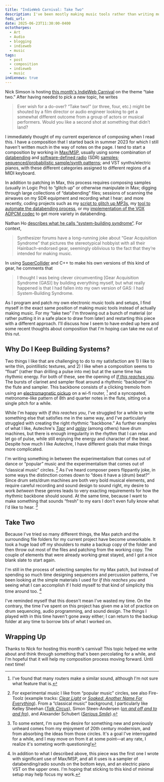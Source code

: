 ```yaml
---
title: "IndieWeb Carnival: Take Two"
description: I've been mostly making music tools rather than writing music. Today I'm talking about getting out of this rut with a “take two” on my current composition.
fedi_url: 
date: 2025-06-23T11:30:00-0400
octothorpes:
  - Art
  - Audio
  - blogging
  - indieweb
  - music
tags:
  - post
  - composition
  - indieweb
  - music
indienews: true
---
```


Nick Simson is hosting [this month's IndieWeb Carnival](https://www.nicksimson.com/posts/2025-indieweb-carnival-take-two.html) on the theme “take two.” After having needed to pick a new topic, he writes

> Ever wish for a do-over? “Take two!” (or three, four, etc.) might be shouted by a film director or audio engineer looking to get a somewhat different outcome from a group of actors or musical performers. Would you like a second shot at something that didn’t land?

I immediately thought of my current experience of composing when I read this. I have a composition that I started back in summer 2023 for which I still haven't written much in the way of notes on the page. I tend to start a composition by working in [Max/MSP](https://en.wikipedia.org/wiki/Max_(software)), usually using some combination of [databending](/posts/2025/01/databending-part-1) and [software-defined radio](/notes/2025/05/tracking-planes-with-a-raspberry-pi) (SDR) [samples](/posts/2024/04/new-album-announcement/); [sequenced/probabilistic sample/synth patterns](/posts/2024/05/composition-journal); and VST synths/electric pianos, with these different categories assigned to different regions of a MIDI keyboard.

In addition to patching in Max, this process requires composing samples (usually in Logic Pro) to “glitch up” or otherwise manipulate in Max; digging through large collections of “databending” files; sessions of scanning the airwaves on my SDR equipment and recording what I hear; and more recently, coding projects such as my [script to glitch up MP3s](/posts/2025/04/databending-part-3/), my [tool to automate the databending process](/posts/2025/05/databending-part-4/), or my [implementation of the VOX ADPCM codec](/posts/2025/05/databending-part-5/) to get more variety in databending.

Nathan Ho [describes what he calls “system-building syndrome”](https://nathan.ho.name/posts/system-building-syndrome/). For context, 

> Synthesizer forums have a long-running joke about “Gear Acquisition Syndrome” that pictures the stereotypical hobbyist with all their Hainbach-endorsed gear, seemingly oblivious to the fact that they’re intended for making music.

In using [SuperCollider](https://en.wikipedia.org/wiki/SuperCollider) and C++ to make his own versions of this kind of gear, he comments that

> I thought I was being clever circumventing \[Gear Acquisition Syndrome (GAS)] by building everything myself, but what really happened is that I had fallen into my own version of GAS: I had System-Building Syndrome.

As I program and patch my own electronic music tools and setups, I find myself in the exact same position of making music tools instead of actually making music. For my “take two” I'm throwing out a bunch of material (or rather putting it in a safe place to draw from later) and restarting this piece with a different approach. I'll discuss how I seem to have ended up here and some recent thoughts about composition that I'm hoping can take me out of this rut.

## Why Do I Keep Building Systems?

Two things I like that are challenging to do to my satisfaction are 1\) I like to write thin, pointillistic textures, and 2\) I like when a composition seems to “float” (rather than drilling a pulse into me) but at the same time has rhythmic energy. For both of these, see the opening of [*If this reaches you*](https://applytriangle.bandcamp.com/track/if-this-reaches-you). The bursts of clarinet and sampler float around a rhythmic “backbone” in the flute and sampler. This backbone consists of a clicking tremolo from using an [electromagnetic pickup](https://www.youtube.com/watch?v=iQKfKuEqyYs) on a wi-fi router, [^1] and a syncopated, metronome-like pattern of 8th and quarter notes in the flute, sitting on a single pitch for a while.

While I'm happy with *If this reaches you*, I've struggled for a while to write something else that satisfies me in the same way, and I've particularly struggled with creating the right rhythmic “backbone.” As further examples of what I like, Autechre's [*Tapr*](https://autechre.bandcamp.com/track/tapr) and [*qplay*](https://autechre.bandcamp.com/track/qplay) (among others) have drum machines, but there is enough irregularity in the rhythm that I can relax and let go of pulse, while still enjoying the energy and character of the beat. Despite how much I like Autechre, I have different goals that make things more complicated.

I'm writing something in between the experimentalism that comes out of dance or “popular” music and the experimentalism that comes out of “classical music” circles. [^2] As I've heard composer peers flippantly joke, in some ways the distinction comes down to “does it have a (drum) beat?” Since drum sets/drum machines are both very bold musical elements, and require careful recording and sound design to sound right, my desire to work *between* these genres leads to very exacting requirements for how the rhythmic backbone should sound. At the same time, because I want to make something that sounds “fresh” to my ears I don't even fully know what I'd like to hear. [^3]

## Take Two

Because I've tried so many different things, the Max patch and the surrounding file folders for my current project have become unworkable. It took a huge load off my shoulders to make a backup copy of the folder and then throw out most of the files and patching from the working copy. The couple of elements that were already working great stayed, and I got a nice blank slate to start again.

I'm still in the process of selecting samples for my Max patch, but instead of spending so much time designing sequencers and percussion patterns, I've been looking at the simple materials I used for *If this reaches you* and seeing what I can accomplish if I hold myself to that kind of simplicity this time around too. [^4]

I've reminded myself that this doesn't mean I've wasted my time. On the contrary, the time I've spent on this project has given me a lot of practice on drum sequencing, audio programming, and sound design. The things I played with in this time haven't gone away either; I can return to the backup folder at any time to borrow bits of what I worked on.

## Wrapping Up

Thanks to Nick for hosting this month's carnival! This topic helped me write about and think through something that's been percolating for a while, and I'm hopeful that it will help my composition process moving forward. Until next time!

[^1]: I've found that many routers make a similar sound, although I'm not sure what feature that is.

[^2]: For experimental music I like from “popular music” circles, see also Fire-Toolz (example tracks: [*Clear Light*](https://fire-toolz.bandcamp.com/track/clear-light) or [*Soaked: Another Name For Everything*](https://fire-toolz.bandcamp.com/track/soaked-another-name-for-everything)). From a “classical music” background, I particularly like Kelley Sheehan ([*Talk Circus*](https://www.youtube.com/watch?v=gH3kxga4_JY)), Simon Steen-Andersen ([*on and off and to and fro*](https://www.youtube.com/watch?v=sYiG2DDVS7Y)), and Alexander Schubert ([*Serious Smile*](https://www.youtube.com/watch?v=VCVMHqzenMA)).

[^3]: To some extent, I'm sure the desire for something new and previously unheard comes from my enjoyment of 20th century modernism, and from absorbing the ideas from those circles. It's a goal I've interrogated for a while, and I may move on from it at some point—at any rate, I realize it's someting worth questioning!

[^4]: In addition to what I described above, this piece was the first one I wrote with significant use of Max/MSP, and all it uses is a sampler of databending/radio sounds on the bottom keys, and an electric piano VST on the upper ones. I'm hoping that sticking to this kind of minimal setup may help focus my work.